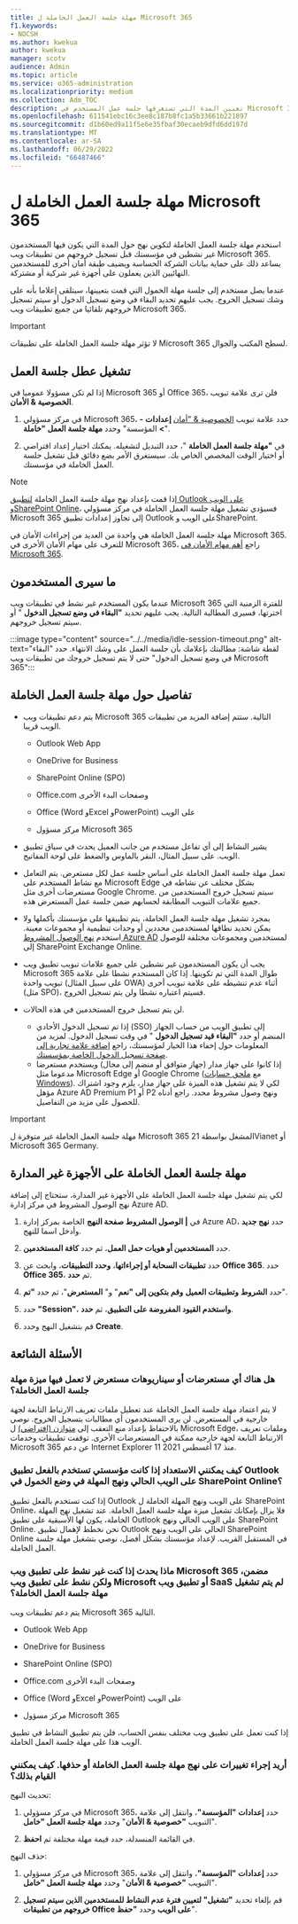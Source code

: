 ```yaml
---
title: مهلة جلسة العمل الخاملة ل Microsoft 365
f1.keywords:
- NOCSH
ms.author: kwekua
author: kwekua
manager: scotv
audience: Admin
ms.topic: article
ms.service: o365-administration
ms.localizationpriority: medium
ms.collection: Adm_TOC
description: تعيين المدة التي تستغرقها جلسة عمل المستخدم في Microsoft 365 قبل انتهاء مهلتها.
ms.openlocfilehash: 611541ebc16c3ee8c187b8fc1a5b33661b221897
ms.sourcegitcommit: d1b60ed9a11f5e6e35fbaf30ecaeb9dfd6dd197d
ms.translationtype: MT
ms.contentlocale: ar-SA
ms.lasthandoff: 06/29/2022
ms.locfileid: "66487466"
---
```

# <a name="idle-session-timeout-for-microsoft-365"></a>مهلة جلسة العمل الخاملة ل Microsoft 365

<!-- Add metadata: localization, AdminSurgePortfolio, admindeeplinkMAC. remove robots nofollow -->

استخدم مهلة جلسة العمل الخاملة لتكوين نهج حول المدة التي يكون فيها المستخدمون غير نشطين في مؤسستك قبل تسجيل خروجهم من تطبيقات ويب Microsoft 365. يساعد ذلك على حماية بيانات الشركة الحساسة ويضيف طبقة أمان أخرى للمستخدمين النهائيين الذين يعملون على أجهزة غير شركية أو مشتركة.

عندما يصل مستخدم إلى جلسة مهلة الخمول التي قمت بتعيينها، سيتلقى إعلاما بأنه على وشك تسجيل الخروج. يجب عليهم تحديد البقاء في وضع تسجيل الدخول أو سيتم تسجيل خروجهم تلقائيا من جميع تطبيقات ويب Microsoft 365.

> [!IMPORTANT]
> لا تؤثر مهلة جلسة العمل الخاملة على تطبيقات Microsoft 365 لسطح المكتب والجوال.

## <a name="turn-on-idle-session-timeout"></a>تشغيل عطل جلسة العمل

إذا لم تكن مسؤولا عموميا في Microsoft 365 أو Office 365، فلن ترى علامة تبويب **الخصوصية & الأمان**.

1. في مركز مسؤولي Microsoft 365، حدد علامة تبويب [الخصوصية & "أمان](https://go.microsoft.com/fwlink/p/?linkid=2072756) **إعدادات** **->** المؤسسة" وحدد **مهلة جلسة العمل "خاملة**".  

2. في **"مهلة جلسة العمل الخاملة** "، حدد التبديل لتشغيله. يمكنك اختيار إعداد افتراضي أو اختيار الوقت المخصص الخاص بك. سيستغرق الأمر بضع دقائق قبل تشغيل جلسة العمل الخاملة في مؤسستك.

> [!NOTE]
> إذا قمت بإعداد نهج مهلة جلسة العمل الخاملة [لتطبيق Outlook على الويب](https://support.microsoft.com/topic/description-of-the-activity-based-authentication-timeout-for-owa-in-office-365-0c101e1b-020e-69c1-a0b0-26532d60c0a4) [وSharePoint Online](/sharepoint/sign-out-inactive-users)، فسيؤدي تشغيل مهلة جلسة العمل الخاملة في مركز مسؤولي Microsoft 365 إلى تجاوز إعدادات تطبيق Outlook على الويب وSharePoint.

مهلة جلسة العمل الخاملة هي واحدة من العديد من إجراءات الأمان في Microsoft 365. للتعرف على مهام الأمان الأخرى في Microsoft 365، راجع [أهم مهام الأمان في Microsoft 365](../../security/top-security-tasks-for-remote-work.md).  

## <a name="what-users-will-see"></a>ما سيرى المستخدمون

عندما يكون المستخدم غير نشط في تطبيقات ويب Microsoft 365 للفترة الزمنية التي اخترتها، فسيرى المطالبة التالية. يجب عليهم تحديد **"البقاء في وضع تسجيل الدخول** " أو سيتم تسجيل خروجهم.

:::image type="content" source="../../media/idle-session-timeout.png" alt-text="لقطة شاشة: مطالبتك بإعلامك بأن جلسة العمل على وشك الانتهاء. حدد &quot;البقاء في وضع تسجيل الدخول&quot; حتى لا يتم تسجيل خروجك من تطبيقات ويب Microsoft 365":::

## <a name="details-about-idle-session-timeout"></a>تفاصيل حول مهلة جلسة العمل الخاملة

- يتم دعم تطبيقات ويب Microsoft 365 التالية. ستتم إضافة المزيد من تطبيقات الويب قريبا.

    - Outlook Web App

    - OneDrive for Business

    - SharePoint Online (SPO)

    - Office.com وصفحات البدء الأخرى

    - Office (Word وExcel وPowerPoint) على الويب

    - مركز مسؤول Microsoft 365

- يشير النشاط إلى أي تفاعل مستخدم من جانب العميل يحدث في سياق تطبيق الويب. على سبيل المثال، النقر بالماوس والضغط على لوحة المفاتيح.  

- تعمل مهلة جلسة العمل الخاملة على أساس جلسة عمل لكل مستعرض. يتم التعامل مع نشاط المستخدم على Microsoft Edge بشكل مختلف عن نشاطه في مستعرضات أخرى مثل Google Chrome. سيتم تسجيل خروج المستخدمين من جميع علامات التبويب المطابقة لحسابهم ضمن جلسة عمل المستعرض هذه.

- بمجرد تشغيل مهلة جلسة العمل الخاملة، يتم تطبيقها على مؤسستك بأكملها ولا يمكن تحديد نطاقها لمستخدمين محددين أو وحدات تنظيمية أو مجموعات معينة. استخدم [نهج الوصول المشروط Azure AD](/azure/active-directory/conditional-access/) لمستخدمين ومجموعات مختلفة للوصول إلى SharePoint Exchange Online.

- يجب أن يكون المستخدمون غير نشطين على جميع علامات تبويب تطبيق ويب Microsoft 365 طوال المدة التي تم تكوينها. إذا كان المستخدم نشطا على علامة تبويب واحدة (على سبيل المثال OWA) أثناء عدم تنشيطه على علامة تبويب أخرى (مثل SPO)، فسيتم اعتباره نشطا ولن يتم تسجيل الخروج.  

- لن يتم تسجيل خروج المستخدمين في هذه الحالات.
    - إذا تم تسجيل الدخول الأحادي (SSO) إلى تطبيق الويب من حساب الجهاز المنضم أو حدد **"البقاء قيد تسجيل الدخول** " في وقت تسجيل الدخول. لمزيد من المعلومات حول إخفاء هذا الخيار لمؤسستك، راجع [إضافة علامة تجارية إلى صفحة تسجيل الدخول الخاصة بمؤسستك](/azure/active-directory/fundamentals/customize-branding).
    - إذا كانوا على جهاز مدار (جهاز متوافق أو منضم إلى مجال) ويستخدم مستعرضا مدعوما مثل Microsoft Edge أو Google Chrome (مع [ملحق حسابات Windows](https://chrome.google.com/webstore/detail/windows-accounts/ppnbnpeolgkicgegkbkbjmhlideopiji)). لكي لا يتم تشغيل هذه الميزة على جهاز مدار، يلزم وجود اشتراك مؤهل Azure AD Premium P1 أو P2 ونهج وصول مشروط محدد. راجع أدناه للحصول على مزيد من التفاصيل.

> [!IMPORTANT]
> مهلة جلسة العمل الخاملة غير متوفرة ل Microsoft 365 المشغل بواسطة 21Vianet أو Microsoft 365 Germany.

## <a name="idle-session-timeout-on-unmanaged-devices"></a>مهلة جلسة العمل الخاملة على الأجهزة غير المدارة  

لكي يتم تشغيل مهلة جلسة العمل الخاملة على الأجهزة غير المدارة، ستحتاج إلى إضافة نهج الوصول المشروط في مركز إدارة Azure AD.

1. في **| الوصول المشروط صفحة النهج** الخاصة بمركز إدارة Azure AD، حدد **نهج جديد** وأدخل اسما للنهج.

2. حدد **المستخدمين أو هويات حمل العمل**، ثم حدد **كافة المستخدمين**.

3. حدد **تطبيقات السحابة أو إجراءاتها**، **وحدد التطبيقات**، وابحث عن **Office 365**. حدد **Office 365**، ثم **حدد**.  

4. حدد **الشروط** **وتطبيقات العميل** **وقم بتكوين إلى "نعم**" و" **المستعرض**"، ثم حدد **"تم**".

5. حدد **"Session"**، **واستخدم القيود المفروضة على التطبيق**، ثم **حدد**.

6. قم بتشغيل النهج وحدد **Create**.

## <a name="frequently-asked-questions"></a>الأسئلة الشائعة

### <a name="are-there-any-browsers-or-browser-scenarios-in-which-idle-session-timeout-feature-doesnt-work"></a>هل هناك أي مستعرضات أو سيناريوهات مستعرض لا تعمل فيها ميزة مهلة جلسة العمل الخاملة؟  

لا يتم اعتماد مهلة جلسة العمل الخاملة عند تعطيل ملفات تعريف الارتباط التابعة لجهة خارجية في المستعرض. لن يرى المستخدمون أي مطالبات بتسجيل الخروج. نوصي بالاحتفاظ بإعداد منع التعقب إلى [متوازن (افتراضي)](/microsoft-edge/web-platform/tracking-prevention) ل Microsoft Edge، وملفات تعريف الارتباط التابعة لجهة خارجية ممكنة في المستعرضات الأخرى. توقفت تطبيقات وخدمات Microsoft 365 عن دعم Internet Explorer 11 منذ 17 أغسطس 2021.

### <a name="how-should-i-prepare-if-my-organization-is-already-using-existing-outlook-web-app-and-sharepoint-online-idle-timeout-policies"></a>كيف يمكنني الاستعداد إذا كانت مؤسستي تستخدم بالفعل تطبيق Outlook على الويب الحالي ونهج المهلة في وضع الخمول في SharePoint Online؟  

إذا كنت تستخدم بالفعل تطبيق Outlook على الويب ونهج المهلة الخاملة ل SharePoint Online، فلا يزال بإمكانك تشغيل ميزة مهلة جلسة العمل الخاملة. عند تشغيل نهج المهلة الخاملة، يكون لها الأسبقية على تطبيق Outlook على الويب الحالي ونهج SharePoint Online. نحن نخطط لإهمال تطبيق Outlook الحالي على الويب ونهج SharePoint Online في المستقبل القريب. لإعداد مؤسستك بشكل أفضل، نوصي بتشغيل مهلة جلسة العمل الخاملة.

### <a name="what-happens-if-i-am-inactive-on-an-included-microsoft-365-web-app-but-active-on-a-microsoft-web-app-or-saas-web-app-that-doesnt-have-idle-session-timeout-turned-on"></a>ماذا يحدث إذا كنت غير نشط على تطبيق ويب Microsoft 365 مضمن، ولكن نشط على تطبيق ويب Microsoft أو تطبيق ويب SaaS لم يتم تشغيل مهلة جلسة العمل الخاملة؟  

يتم دعم تطبيقات ويب Microsoft 365 التالية.

- Outlook Web App

- OneDrive for Business

- SharePoint Online (SPO)

- Office.com وصفحات البدء الأخرى

- Office (Word وExcel وPowerPoint) على الويب

- مركز مسؤول Microsoft 365

إذا كنت تعمل على تطبيق ويب مختلف بنفس الحساب، فلن يتم تطبيق النشاط في تطبيق الويب هذا على مهلة جلسة العمل الخاملة.

### <a name="i-want-to-make-changes-to-the-idle-session-timeout-policy-or-delete-it-how-can-i-do-that"></a>أريد إجراء تغييرات على نهج مهلة جلسة العمل الخاملة أو حذفها. كيف يمكنني القيام بذلك؟

تحديث النهج:

1. في مركز مسؤولي Microsoft 365، حدد **إعدادات "المؤسسة"**، وانتقل إلى علامة التبويب **"خصوصية & الأمان**" وحدد **مهلة جلسة العمل "خامل**".

2. في القائمة المنسدلة، حدد قيمة مهلة مختلفة ثم **احفظ**.  

حذف النهج:

1. في مركز مسؤولي Microsoft 365، حدد **إعدادات "المؤسسة"**، وانتقل إلى علامة التبويب **"خصوصية & الأمان**" وحدد **مهلة جلسة العمل "خامل**".

2. قم بإلغاء تحديد **"تشغيل" لتعيين فترة عدم النشاط للمستخدمين الذين سيتم تسجيل خروجهم من تطبيقات Office على الويب** وحدد **"حفظ**".
